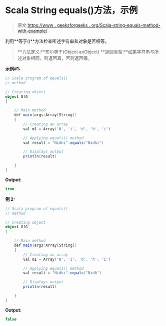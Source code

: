 # Scala String equals()方法，示例

> 原文:[https://www . geeksforgeeks . org/Scala-string-equals-method-with-example/](https://www.geeksforgeeks.org/scala-string-equals-method-with-example/)

利用**等于()**方法检查所述字符串和对象是否相等。

> **方法定义:**布尔等于(Object anObject)
> **返回类型:**如果字符串与所述对象相同，则返回真，否则返回假。

**示例#1:**

```scala
// Scala program of equals()
// method

// Creating object
object GfG
{ 

    // Main method
    def main(args:Array[String])
    {
        // Creating an array
        val m1 = Array('N', 'i', 'd', 'h', 'i')

        // Applying equals() method
        val result = "Nidhi".equals("Nidhi")

        // Displays output
        println(result)

    }
} 
```

**Output:**

```scala
true

```

**例 2:**

```scala
// Scala program of equals()
// method

// Creating object
object GfG
{ 

    // Main method
    def main(args:Array[String])
    {
        // Creating an array
        val m1 = Array('N', 'i', 'd', 'h', 'i')

        // Applying equals() method
        val result = "Nidhi".equals("Nidh")

        // Displays output
        println(result)

    }
} 
```

**Output:**

```scala
false

```